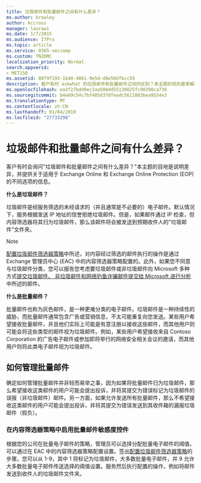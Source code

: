 ```yaml
---
title: 垃圾邮件和批量邮件之间有什么差异？
ms.author: krowley
author: kccross
manager: laurawi
ms.date: 1/7/2015
ms.audience: ITPro
ms.topic: article
ms.service: O365-seccomp
ms.custom: TN2DMC
localization_priority: Normal
search.appverid:
- MET150
ms.assetid: 8079f193-1b40-4081-9e5d-d0e50dfbcc59
description: 客户有时 askwhat 的垃圾邮件和批量邮件之间的区别？本主题的目的是来解释差并提供有关 Exchange Online 和 Exchange Online Protection (EOP) 中对两者可用的不同选项的信息。
ms.openlocfilehash: ea3f27bdd9ec2aa586dd55139825fc90390ca736
ms.sourcegitcommit: b4e69c54c7bf405d37dfeadc5611803bea9554e3
ms.translationtype: MT
ms.contentlocale: zh-CN
ms.lasthandoff: 01/04/2019
ms.locfileid: "27733298"
---
```

# <a name="whats-the-difference-between-junk-email-and-bulk-email"></a>垃圾邮件和批量邮件之间有什么差异？

客户有时会询问"垃圾邮件和批量邮件之间有什么差异？"本主题的目地是说明差异，并提供关于适用于 Exchange Online 和 Exchange Online Protection (EOP) 的不同选项的信息。
  
 **什么是垃圾邮件？**
  
垃圾邮件是经服务筛选的未经请求的（并且通常是不必要的）电子邮件。默认情况下，服务根据发送 IP 地址的信誉拒绝垃圾邮件。但是，如果邮件通过 IP 检查，但内容筛选器将其归为垃圾邮件，那么该邮件将会被发送到预期收件人的"垃圾邮件"文件夹。 
  
> [!NOTE]
> [配置垃圾邮件筛选器策略](configure-your-spam-filter-policies.md)中所述，对内容经过筛选的邮件执行的操作是通过 Exchange 管理员中心 (EAC) 中的内容筛选器策略配置的。此外，如果您不同意与垃圾邮件分类，您可以报告您考虑要垃圾邮件或非垃圾邮件向 Microsoft 多种方式[提交垃圾邮件、 非垃圾邮件和网络钓鱼诈骗邮件提交给 Microsoft 进行分析](submit-spam-non-spam-and-phishing-scam-messages-to-microsoft-for-analysis.md)中所述的邮件。 
  
 **什么是批量邮件？**
  
批量邮件也称为灰色邮件，是一种更难分类的电子邮件。垃圾邮件是一种持续性的威胁，而批量邮件通常包含广告或营销信息，不太可能重复向您发送。某些用户希望接收批量邮件，并且他们实际上可能是有意注册以接收这些邮件，而其他用户则可能会将这些类型的邮件视为垃圾邮件。例如，某些用户希望接收来自 Contoso Corporation 的广告电子邮件或参加即将举行的网络安全相关会议的邀请，而其他用户则将此类电子邮件视为垃圾邮件。
  
## <a name="how-to-manage-bulk-email"></a>如何管理批量邮件

确定如何管理批量邮件并非轻而易举之事，因为如果将批量邮件归为垃圾邮件，那么希望接收这类邮件的用户可能会提出投诉，并将其提交为错误标记为垃圾邮件的误报（非垃圾邮件）邮件。另一方面，如果允许发送所有批量邮件，那么不希望接收这类邮件的用户可能会提出投诉，并将其提交为错误发送到其收件箱的漏报垃圾邮件（假负）。
  
### <a name="enable-bulk-mail-sensitivity-control-in-the-content-filter-policy"></a>在内容筛选器策略中启用批量邮件敏感度控件

根据您的公司在批量电子邮件的策略，管理员可以选择分配批量电子邮件的阈值。可以通过在 EAC 中的内容筛选器策略配置设置。签出[配置垃圾邮件筛选器策略](configure-your-spam-filter-policies.md)的步骤。您可以从 1-9，其中 1 将标记为垃圾邮件，大多数批量电子邮件，并 9 允许大多数批量电子邮件传送选择的阈值设置。服务然后执行配置的操作，例如将邮件发送到收件人的垃圾邮件文件夹。 
  

